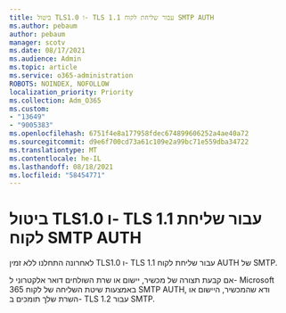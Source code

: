 ```yaml
---
title: ביטול TLS1.0 ו- TLS 1.1 עבור שליחת לקוח SMTP AUTH
ms.author: pebaum
author: pebaum
manager: scotv
ms.date: 08/17/2021
ms.audience: Admin
ms.topic: article
ms.service: o365-administration
ROBOTS: NOINDEX, NOFOLLOW
localization_priority: Priority
ms.collection: Adm_O365
ms.custom:
- "13649"
- "9005383"
ms.openlocfilehash: 6751f4e8a177958fdec674899606252a4ae40a72
ms.sourcegitcommit: d9e6f700cd73a61c109e2a99bc71e559dba34722
ms.translationtype: MT
ms.contentlocale: he-IL
ms.lasthandoff: 08/18/2021
ms.locfileid: "58454771"
---
```

# <a name="disabling-tls10-and-tls-11-for-smtp-auth-client-submission"></a>ביטול TLS1.0 ו- TLS 1.1 עבור שליחת לקוח SMTP AUTH

לאחרונה התחלנו ללא זמין TLS1.0 ו- TLS 1.1 עבור שליחת לקוח AUTH של SMTP. 

אם קבעת תצורה של מכשיר, יישום או שרת השולחים דואר אלקטרוני ל- Microsoft 365 באמצעות שיטת השליחה של לקוח SMTP AUTH, ודא שהמכשיר, היישום או השרת שלך תומכים ב- TLS 1.2 עבור SMTP. 